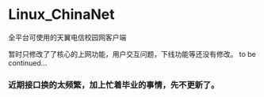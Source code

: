 # Linux_ChinaNet
全平台可使用的天翼电信校园网客户端

暂时只修改了了核心的上网功能，用户交互问题，下线功能等还没有修改。
to be continued...

### 近期接口换的太频繁，加上忙着毕业的事情，先不更新了。
